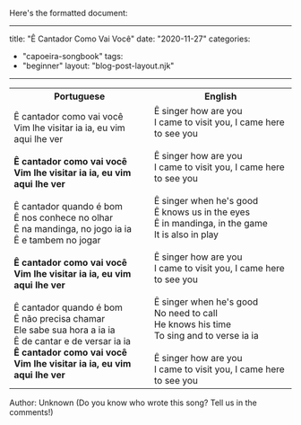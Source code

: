 Here's the formatted document:

---
title: "Ê Cantador Como Vai Você"
date: "2020-11-27"
categories: 
  - "capoeira-songbook"
tags: 
  - "beginner"
layout: "blog-post-layout.njk"
---

<table class="capoeira-table">
    <tr class="header-row">
        <th>Portuguese</th>
        <th>English</th>
    </tr>
    <tr>
        <td>Ê cantador como vai você<br>
Vim lhe visitar ia ia, eu vim aqui lhe ver<br>
<br>
<strong>Ê cantador como vai você<br>
Vim lhe visitar ia ia, eu vim aqui lhe ver</strong><br>
<br>
Ê cantador quando é bom<br>
Ê nos conhece no olhar<br>
Ê na mandinga, no jogo ia ia<br>
Ê e tambem no jogar<br>
<br>
<strong>Ê cantador como vai você<br>
Vim lhe visitar ia ia, eu vim aqui lhe ver</strong><br>
<br>
Ê cantador quando é bom<br>
Ê não precisa chamar<br>
Ele sabe sua hora a ia ia<br>
Ê de cantar e de versar ia ia<br>
<strong>Ê cantador como vai você<br>
Vim lhe visitar ia ia, eu vim aqui lhe ver</strong></td>
        <td>Ê singer how are you<br>
I came to visit you, I came here to see you<br>
<br>
Ê singer how are you<br>
I came to visit you, I came here to see you<br>
<br>
Ê singer when he's good<br>
Ê knows us in the eyes<br>
Ê in mandinga, in the game<br>
It is also in play<br>
<br>
Ê singer how are you<br>
I came to visit you, I came here to see you<br>
<br>
Ê singer when he's good<br>
No need to call<br>
He knows his time<br>
To sing and to verse ia ia<br>
<br>
Ê singer how are you<br>
I came to visit you, I came here to see you</td>
    </tr>
</table>

<figcaption>
Author: Unknown (Do you know who wrote this song? Tell us in the comments!)
</figcaption>